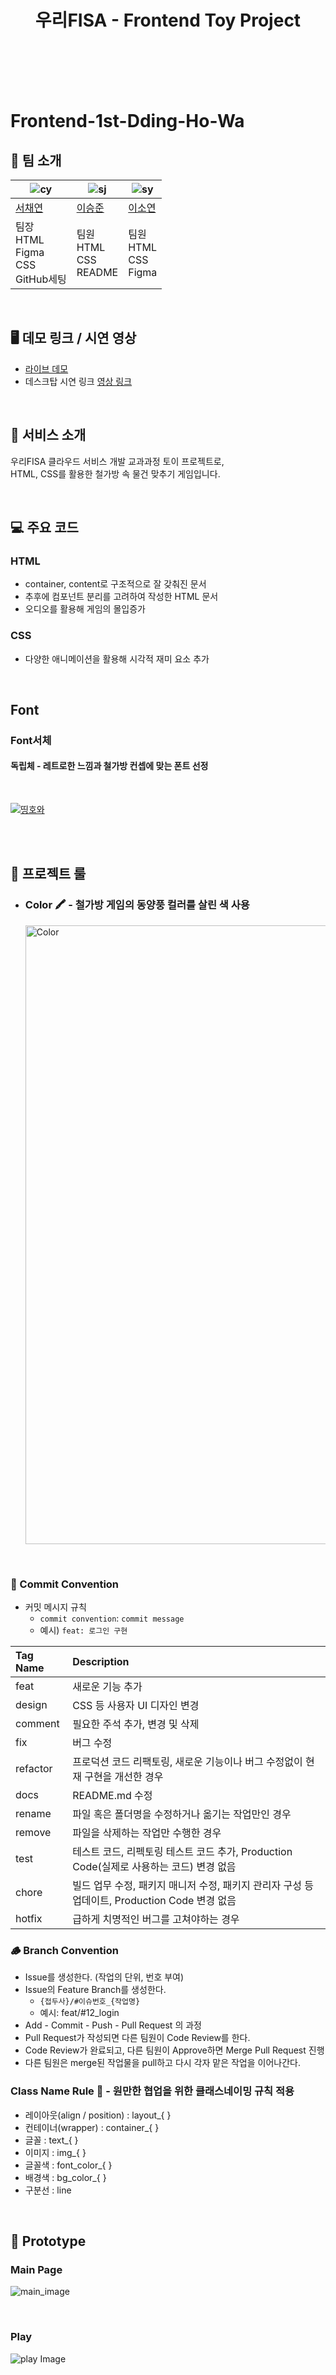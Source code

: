 <h1 align="center">우리FISA - Frontend Toy Project</h1>
<br>
<br>
<br>
<br>

# Frontend-1st-Dding-Ho-Wa

## 👻 팀 소개
| ![cy](https://avatars.githubusercontent.com/u/94633589?v=4)| ![sj](https://avatars.githubusercontent.com/u/105282117?v=4) | ![sy](https://avatars.githubusercontent.com/u/87513664?v=4) |
|--------------------------------------|---------------------------------------|------------------------------------|
| [서채연](https://github.com/seocylucky)| [이승준](https://github.com/sengjun0624) | [이소연](https://github.com/reed426) |
| 팀장<br>HTML<br>Figma<br>CSS<br>GitHub세팅 | 팀원<br>HTML<br>CSS<br>README        | 팀원<br>HTML<br>CSS<br>Figma        |


<br>

## 🖥️ 데모 링크 / 시연 영상

- [라이브 데모](https://woorifisa-service-dev-4th.github.io/frontend-1st-dding-ho-wa/)
- 데스크탑 시연 링크
[영상 링크](https://drive.google.com/file/d/1nkOxSpomxfZTtts0hjFCdzWdjitsXbR5/view?usp=drive_link)


<br>

## 🍦 서비스 소개

우리FISA 클라우드 서비스 개발 교과과정 토이 프로젝트로, <br>
HTML, CSS를 활용한 철가방 속 물건 맞추기 게임입니다.

<br>

## 💻 주요 코드

### HTML
- container, content로 구조적으로 잘 갖춰진 문서
- 추후에 컴포넌트 분리를 고려하여 작성한 HTML 문서
- 오디오를 활용해 게임의 몰입증가


### CSS
- 다양한 애니메이션을 활용해 시각적 재미 요소 추가


<br>

## Font 
### Font서체
#### 독립체 - 레트로한 느낌과 철가방 컨셉에 맞는 폰트 선정
  
<br>

[![띵호와](https://github.com/user-attachments/assets/526049b5-fd84-4b06-bbf2-a7e96d1cca7a)](https://noonnu.cc/font_page/338#google_vignette)

<br>

<br>

## 🚧 프로젝트 룰

-   <h3>Color 🖍️ - 철가방 게임의 동양풍 컬러를 살린 색 사용</h3>
      <img width="990" alt="Color" src="https://github.com/user-attachments/assets/bc8a42ba-eb3c-4109-9562-4f3a89d5caae">
    

<br>


### 🌱 Commit Convention

- 커밋 메시지 규칙
  - `commit convention`: `commit message`
  - 예시) `feat: 로그인 구현`

| Tag Name | Description                                                                                   |
| :------- | :-------------------------------------------------------------------------------------------- |
| feat     | 새로운 기능 추가                                                                              |
| design   | CSS 등 사용자 UI 디자인 변경                                                                  |
| comment  | 필요한 주석 추가, 변경 및 삭제                                                                |
| fix      | 버그 수정                                                                                     |
| refactor | 프로덕션 코드 리팩토링, 새로운 기능이나 버그 수정없이 현재 구현을 개선한 경우                 |
| docs     | README.md 수정                                                                                |
| rename   | 파일 혹은 폴더명을 수정하거나 옮기는 작업만인 경우                                            |
| remove   | 파일을 삭제하는 작업만 수행한 경우                                                            |
| test     | 테스트 코드, 리펙토링 테스트 코드 추가, Production Code(실제로 사용하는 코드) 변경 없음       |
| chore    | 빌드 업무 수정, 패키지 매니저 수정, 패키지 관리자 구성 등 업데이트, Production Code 변경 없음 |
| hotfix   | 급하게 치명적인 버그를 고쳐야하는 경우                                                        |

### 🪵 Branch Convention

- Issue를 생성한다. (작업의 단위, 번호 부여)
- Issue의 Feature Branch를 생성한다.
  - `{접두사}/#이슈번호_{작업명}`
  - 예시: feat/#12_login
- Add - Commit - Push - Pull Request 의 과정
- Pull Request가 작성되면 다른 팀원이 Code Review를 한다.
- Code Review가 완료되고, 다른 팀원이 Approve하면 Merge Pull Request 진행
- 다른 팀원은 merge된 작업물을 pull하고 다시 각자 맡은 작업을 이어나간다.

### Class Name Rule 📌 - 원만한 협업을 위한 클래스네이밍 규칙 적용

- 레이아웃(align / position) : layout_{ }
- 컨테이너(wrapper) : container_{ }
- 글꼴 : text_{ }
- 이미지 : img_{ }
- 글꼴색 : font_color_{ }
- 배경색 : bg_color_{ }
- 구분선 : line
<br>

## 🤖 Prototype

### Main Page

![main_image](https://github.com/user-attachments/assets/d7981c8b-5695-4796-9d49-ccc5d090b41a)


<br>

### Play 

![play Image](https://github.com/user-attachments/assets/d50a0f6a-67e4-4fb8-927f-09f423aaa812)

<br>

<!-- ## 🤯 회고 -->



<!-- ## Lighthouse

### 개선 전

<img src="./src/img/lighthouse1.png" width="600" height="600"/>
<br>

### 개선 후

<img src="./src/img/lighthouse2.png" width="600" height="600"/> -->
